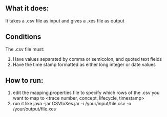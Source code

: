 What it does:
-------------
It takes a .csv file as input and gives a .xes file as output


Conditions
----------

The .csv file must:

1. Have values separated by comma or semicolon, and quoted text fields
2. Have the time stamp formatted as either long integer or   date values


How to run:
----------

1. edit the mapping.properties file to specify which rows of the .csv you want to map to <trace number, concept, lifecycle, timestamp>
2. run it like 
   java -jar CSVtoXes.jar -i /your/input/file.csv -o /your/output/file.xes
   
